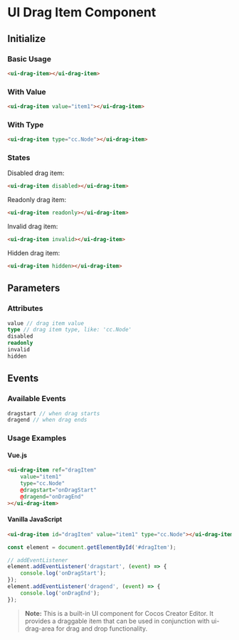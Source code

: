 # UI Drag Item Component

## Initialize

### Basic Usage

```html
<ui-drag-item></ui-drag-item>
```

### With Value

```html
<ui-drag-item value="item1"></ui-drag-item>
```

### With Type

```html
<ui-drag-item type="cc.Node"></ui-drag-item>
```

### States

Disabled drag item:
```html
<ui-drag-item disabled></ui-drag-item>
```

Readonly drag item:
```html
<ui-drag-item readonly></ui-drag-item>
```

Invalid drag item:
```html
<ui-drag-item invalid></ui-drag-item>
```

Hidden drag item:
```html
<ui-drag-item hidden></ui-drag-item>
```

## Parameters

### Attributes
```typescript
value // drag item value
type // drag item type, like: 'cc.Node'
disabled
readonly
invalid
hidden
```

## Events

### Available Events
```typescript
dragstart // when drag starts
dragend // when drag ends
```

### Usage Examples

#### Vue.js
```html
<ui-drag-item ref="dragItem"
    value="item1"
    type="cc.Node"
    @dragstart="onDragStart"
    @dragend="onDragEnd"
></ui-drag-item>
```

#### Vanilla JavaScript
```html
<ui-drag-item id="dragItem" value="item1" type="cc.Node"></ui-drag-item>
```

```javascript
const element = document.getElementById('#dragItem');

// addEventListener
element.addEventListener('dragstart', (event) => {
    console.log('onDragStart');
});
element.addEventListener('dragend', (event) => {
    console.log('onDragEnd');
});
```

> **Note:** This is a built-in UI component for Cocos Creator Editor. It provides a draggable item that can be used in conjunction with ui-drag-area for drag and drop functionality. 